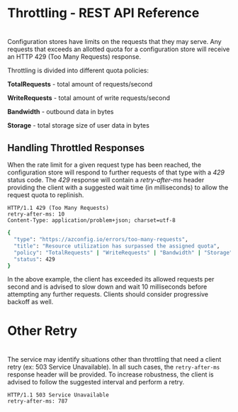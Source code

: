 # Throttling - REST API Reference
#
Configuration stores have limits on the requests that they may serve. Any requests that exceeds an allotted quota for a configuration store will receive an HTTP 429 (Too Many Requests) response.

Throttling is divided into different quota policies:

**TotalRequests** - total amount of requests/second
		
**WriteRequests** - total amount of write requests/second

**Bandwidth** - outbound data in bytes

**Storage** - total storage size of user data in bytes


## Handling Throttled Responses

When the rate limit for a given request type has been reached, the configuration store will respond to further requests of that type with a _429_ status code. The _429_ response will contain a _retry-after-ms_ header providing the client with a suggested wait time (in milliseconds) to allow the request quota to replinish.

```
HTTP/1.1 429 (Too Many Requests)
retry-after-ms: 10
Content-Type: application/problem+json; charset=utf-8
```
```sh
{
  "type": "https://azconfig.io/errors/too-many-requests",
  "title": "Resource utilization has surpassed the assigned quota",
  "policy": "TotalRequests" | "WriteRequests" | "Bandwidth" | "Storage",
  "status": 429
}
```

In the above example, the client has exceeded its allowed requests per second and is advised to slow down and wait 10 milliseconds before attempting any further requests. Clients should consider progressive backoff as well.


# Other Retry
#
The service may identify situations other than throttling that need a client retry (ex: 503 Service Unavailable). 
In all such cases, the ``retry-after-ms`` response header will be provided. To increase robustness, the client is advised to follow the suggested interval and perform a retry.

```
HTTP/1.1 503 Service Unavailable
retry-after-ms: 787
```